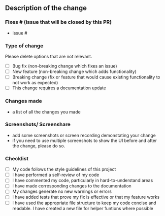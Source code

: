 ## Description of the change

### Fixes # (issue that will be closed by this PR)

-   Issue #

### Type of change

Please delete options that are not relevant.

-   [ ] Bug fix (non-breaking change which fixes an issue)
-   [ ] New feature (non-breaking change which adds functionality)
-   [ ] Breaking change (fix or feature that would cause existing functionality to not work as expected)
-   [ ] This change requires a documentation update

### Changes made

-   a list of all the changes you made

### Screenshots/ Screenshare

-   add some screenshots or screen recording demonstating your change
-   if you need to use multiple screenshots to show the UI before and after the change, please do so.

### Checklist

-   [ ] My code follows the style guidelines of this project
-   [ ] I have performed a self-review of my code
-   [ ] I have commented my code, particularly in hard-to-understand areas
-   [ ] I have made corresponding changes to the documentation
-   [ ] My changes generate no new warnings or errors
-   [ ] I have added tests that prove my fix is effective or that my feature works
-   [ ] I have used the appropriate file structure to keep my code concise and readable. I have created a new file for helper funtions where possible
